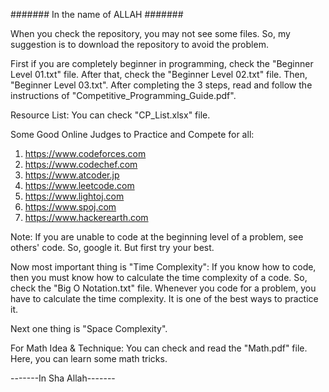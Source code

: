 ####### In the name of ALLAH #######

When you check the repository, you may not see some files. So, my suggestion is to download the repository to avoid the problem.

First if you are completely beginner in programming, check the "Beginner Level 01.txt" file.
After that, check the "Beginner Level 02.txt" file. Then, "Beginner Level 03.txt". After completing the 3 steps, read and follow the instructions of "Competitive_Programming_Guide.pdf".

Resource List: You can check "CP_List.xlsx" file.

Some Good Online Judges to Practice and Compete for all:

 1. https://www.codeforces.com
 2. https://www.codechef.com
 3. https://www.atcoder.jp
 4. https://www.leetcode.com
 5. https://www.lightoj.com
 6. https://www.spoj.com
 7. https://www.hackerearth.com

Note: If you are unable to code at the beginning level of a problem, see others' code. So, google it. But first try your best.

Now most important thing is "Time Complexity":
If you know how to code, then you must know how to calculate the time complexity of a code. So, check the "Big O Notation.txt" file. Whenever you code for a problem, you have to calculate the time complexity. It is one of the best ways to practice it.

Next one thing is "Space Complexity".

For Math Idea & Technique: You can check and read the "Math.pdf" file. Here, you can learn some math tricks. 

-------In Sha Allah-------
